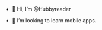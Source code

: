 - 👋 Hi, I’m @Hubbyreader
  
- 💞️ I’m looking to learn  mobile apps.


<!---
Hubbyreader/Hubbyreader is a ✨ special ✨ repository because its `README.md` (this file) appears on your GitHub profile.
You can click the Preview link to take a look at your changes.
--->
